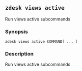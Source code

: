 ## `zdesk views active`

Run views active subcommands

### Synopsis

    zdesk views active COMMAND[ ... ]

### Description

Run views active subcommands

